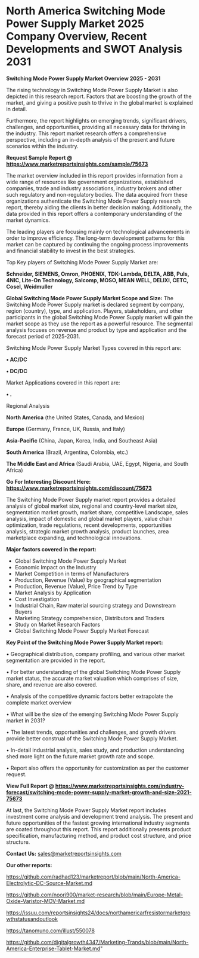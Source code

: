# North America Switching Mode Power Supply Market 2025 Company Overview, Recent Developments and SWOT Analysis 2031

<Strong> Switching Mode Power Supply Market Overview 2025 - 2031</strong>

The rising technology in Switching Mode Power Supply Market is also depicted in this research report. Factors that are boosting the growth of the market, and giving a positive push to thrive in the global market is explained in detail.

Furthermore, the report highlights on emerging trends, significant drivers, challenges, and opportunities, providing all necessary data for thriving in the industry. This report market research offers a comprehensive perspective, including an in-depth analysis of the present and future scenarios within the industry.

<strong>Request Sample Report @ <a href=https://www.marketreportsinsights.com/sample/75673>https://www.marketreportsinsights.com/sample/75673</a></strong>

The market overview included in this report provides information from a wide range of resources like government organizations, established companies, trade and industry associations, industry brokers and other such regulatory and non-regulatory bodies. The data acquired from these organizations authenticate the Switching Mode Power Supply research report, thereby aiding the clients in better decision making. Additionally, the data provided in this report offers a contemporary understanding of the market dynamics.

The leading players are focusing mainly on technological advancements in order to improve efficiency. The long-term development patterns for this market can be captured by continuing the ongoing process improvements and financial stability to invest in the best strategies.

Top Key players of Switching Mode Power Supply Market are:

<strong>Schneider, SIEMENS, Omron, PHOENIX, TDK-Lambda, DELTA, ABB, Puls, 4NIC, Lite-On Technology, Salcomp, MOSO, MEAN WELL, DELIXI, CETC, Cosel, Weidmuller</strong>

<strong><b>Global Switching Mode Power Supply Market Scope and Size:</b></strong>
The Switching Mode Power Supply market is declared segment by company, region (country), type, and application. Players, stakeholders, and other participants in the global Switching Mode Power Supply market will gain the market scope as they use the report as a powerful resource. The segmental analysis focuses on revenue and product by type and application and the forecast period of 2025-2031.

Switching Mode Power Supply Market Types covered in this report are:

<strong>• AC/DC

• DC/DC</strong>

Market Applications covered in this report are:

<strong>• .</strong> 

Regional Analysis

<strong>North America</strong> (the United States, Canada, and Mexico)

<strong>Europe</strong> (Germany, France, UK, Russia, and Italy)

<strong>Asia-Pacific</strong> (China, Japan, Korea, India, and Southeast Asia)

<strong>South America</strong> (Brazil, Argentina, Colombia, etc.)

<strong>The Middle East and Africa</strong> (Saudi Arabia, UAE, Egypt, Nigeria, and South Africa)

<strong>Go For Interesting Discount Here: <a href=https://www.marketreportsinsights.com/discount/75673>https://www.marketreportsinsights.com/discount/75673</a></strong>

The Switching Mode Power Supply market report provides a detailed analysis of global market size, regional and country-level market size, segmentation market growth, market share, competitive Landscape, sales analysis, impact of domestic and global market players, value chain optimization, trade regulations, recent developments, opportunities analysis, strategic market growth analysis, product launches, area marketplace expanding, and technological innovations.

<strong><b>Major factors covered in the report:</b></strong>
<ul>
  <li>Global Switching Mode Power Supply Market </li>
  <li>Economic Impact on the Industry</li>
  <li>Market Competition in terms of Manufacturers</li>
  <li>Production, Revenue (Value) by geographical segmentation</li>
  <li>Production, Revenue (Value), Price Trend by Type</li>
  <li>Market Analysis by Application</li>
  <li>Cost Investigation</li>
  <li>Industrial Chain, Raw material sourcing strategy and Downstream Buyers</li>
  <li>Marketing Strategy comprehension, Distributors and Traders</li>
  <li>Study on Market Research Factors</li>
  <li>Global Switching Mode Power Supply Market Forecast</li>
</ul>

<strong><b>Key Point of the Switching Mode Power Supply Market report:</b></strong>

• Geographical distribution, company profiling, and various other market segmentation are provided in the report.

• For better understanding of the global Switching Mode Power Supply market status, the accurate market valuation which comprises of size, share, and revenue are also covered.

• Analysis of the competitive dynamic factors better extrapolate the complete market overview

• What will be the size of the emerging Switching Mode Power Supply market in 2031?

• The latest trends, opportunities and challenges, and growth drivers provide better construal of the Switching Mode Power Supply Market.

• In-detail industrial analysis, sales study, and production understanding shed more light on the future market growth rate and scope.

• Report also offers the opportunity for customization as per the customer request.

<strong><b>View Full Report @ <a href=https://www.marketreportsinsights.com/industry-forecast/switching-mode-power-supply-market-growth-and-size-2021-75673>https://www.marketreportsinsights.com/industry-forecast/switching-mode-power-supply-market-growth-and-size-2021-75673</a></b></strong>


At last, the Switching Mode Power Supply Market report includes investment come analysis and development trend analysis. The present and future opportunities of the fastest growing international industry segments are coated throughout this report. This report additionally presents product specification, manufacturing method, and product cost structure, and price structure.

<strong>Contact Us:</strong>
sales@marketreportsinsights.com

<strong>Our other reports:</strong>

<a href=https://github.com/radhad123/marketreport/blob/main/North-America-Electrolytic-DC-Source-Market.md>https://github.com/radhad123/marketreport/blob/main/North-America-Electrolytic-DC-Source-Market.md</a>

<a href=https://github.com/noori900/market-research/blob/main/Europe-Metal-Oxide-Varistor-MOV-Market.md>https://github.com/noori900/market-research/blob/main/Europe-Metal-Oxide-Varistor-MOV-Market.md</a>

<a href=https://issuu.com/reportsinsights24/docs/northamericarfresistormarketgrowthstatusandoutlook>https://issuu.com/reportsinsights24/docs/northamericarfresistormarketgrowthstatusandoutlook</a>

<a href=https://tanomuno.com/illust/550078>https://tanomuno.com/illust/550078</a>

<a href=https://github.com/digitalgrowth4347/Marketing-Trands/blob/main/North-America-Enterprise-Tablet-Market.md>https://github.com/digitalgrowth4347/Marketing-Trands/blob/main/North-America-Enterprise-Tablet-Market.md</a>"
